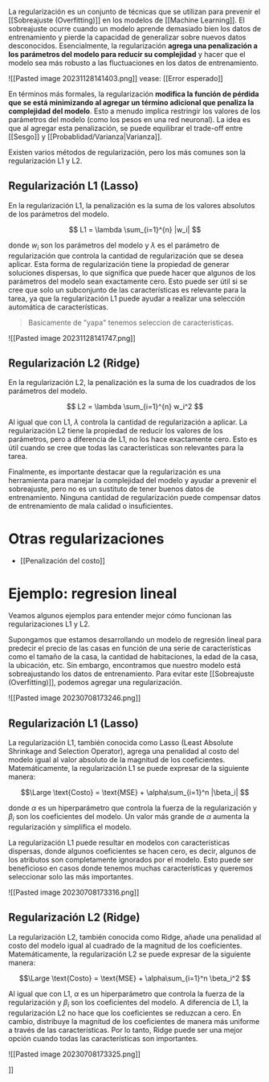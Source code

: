 La regularización es un conjunto de técnicas que se utilizan para prevenir el [[Sobreajuste (Overfitting)]] en los modelos de [[Machine Learning]]. El sobreajuste ocurre cuando un modelo aprende demasiado bien los datos de entrenamiento y pierde la capacidad de generalizar sobre nuevos datos desconocidos. Esencialmente, la regularización **agrega una penalización a los parámetros del modelo para reducir su complejidad** y hacer que el modelo sea más robusto a las fluctuaciones en los datos de entrenamiento.

![[Pasted image 20231128141403.png]]
vease: [[Error esperado]]

En términos más formales, la regularización **modifica la función de pérdida que se está minimizando al agregar un término adicional que penaliza la complejidad del modelo**. Esto a menudo implica restringir los valores de los parámetros del modelo (como los pesos en una red neuronal). La idea es que al agregar esta penalización, se puede equilibrar el trade-off entre [[Sesgo]] y [[Probablidad/Varianza|Varianza]].

Existen varios métodos de regularización, pero los más comunes son la regularización L1 y L2.

## Regularización L1 (Lasso)

En la regularización L1, la penalización es la suma de los valores absolutos de los parámetros del modelo. 

$$ L1 = \lambda \sum_{i=1}^{n} |w_i| $$

donde $w_i$ son los parámetros del modelo y $\lambda$ es el parámetro de regularización que controla la cantidad de regularización que se desea aplicar. Esta forma de regularización tiene la propiedad de generar soluciones dispersas, lo que significa que puede hacer que algunos de los parámetros del modelo sean exactamente cero. Esto puede ser útil si se cree que solo un subconjunto de las características es relevante para la tarea, ya que la regularización L1 puede ayudar a realizar una selección automática de características.

> Basicamente de "yapa" tenemos seleccion de caracteristicas.


![[Pasted image 20231128141747.png]]

## Regularización L2 (Ridge)

En la regularización L2, la penalización es la suma de los cuadrados de los parámetros del modelo. 

$$ L2 = \lambda \sum_{i=1}^{n} w_i^2 $$

Al igual que con L1, $\lambda$ controla la cantidad de regularización a aplicar. La regularización L2 tiene la propiedad de reducir los valores de los parámetros, pero a diferencia de L1, no los hace exactamente cero. Esto es útil cuando se cree que todas las características son relevantes para la tarea.

Finalmente, es importante destacar que la regularización es una herramienta para manejar la complejidad del modelo y ayudar a prevenir el sobreajuste, pero no es un sustituto de tener buenos datos de entrenamiento. Ninguna cantidad de regularización puede compensar datos de entrenamiento de mala calidad o insuficientes.

# Otras regularizaciones

- [[Penalización del costo]]


# Ejemplo: regresion lineal

Veamos algunos ejemplos para entender mejor cómo funcionan las regularizaciones L1 y L2.

Supongamos que estamos desarrollando un modelo de regresión lineal para predecir el precio de las casas en función de una serie de características como el tamaño de la casa, la cantidad de habitaciones, la edad de la casa, la ubicación, etc. Sin embargo, encontramos que nuestro modelo está sobreajustando los datos de entrenamiento. Para evitar este [[Sobreajuste (Overfitting)]], podemos agregar una regularización.

![[Pasted image 20230708173246.png]]

## Regularización L1 (Lasso)

La regularización L1, también conocida como Lasso (Least Absolute Shrinkage and Selection Operator), agrega una penalidad al costo del modelo igual al valor absoluto de la magnitud de los coeficientes. Matemáticamente, la regularización L1 se puede expresar de la siguiente manera:

$$\Large \text{Costo} = \text{MSE} + \alpha\sum_{i=1}^n |\beta_i| $$

donde $\alpha$ es un hiperparámetro que controla la fuerza de la regularización y $\beta_i$ son los coeficientes del modelo. Un valor más grande de $\alpha$ aumenta la regularización y simplifica el modelo.

La regularización L1 puede resultar en modelos con características dispersas, donde algunos coeficientes se hacen cero, es decir, algunos de los atributos son completamente ignorados por el modelo. Esto puede ser beneficioso en casos donde tenemos muchas características y queremos seleccionar solo las más importantes.

![[Pasted image 20230708173316.png]]

## Regularización L2 (Ridge)

La regularización L2, también conocida como Ridge, añade una penalidad al costo del modelo igual al cuadrado de la magnitud de los coeficientes. Matemáticamente, la regularización L2 se puede expresar de la siguiente manera:

$$\Large \text{Costo} = \text{MSE} + \alpha\sum_{i=1}^n \beta_i^2 $$

Al igual que con L1, $\alpha$ es un hiperparámetro que controla la fuerza de la regularización y $\beta_i$ son los coeficientes del modelo. A diferencia de L1, la regularización L2 no hace que los coeficientes se reduzcan a cero. En cambio, distribuye la magnitud de los coeficientes de manera más uniforme a través de las características. Por lo tanto, Ridge puede ser una mejor opción cuando todas las características son importantes.

![[Pasted image 20230708173325.png]]

]]